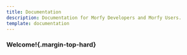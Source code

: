 ```yaml
---
title: Documentation
description: Documentation for Morfy Developers and Morfy Users.
template: documentation
---
```


### Welcome!{.margin-top-hard}
